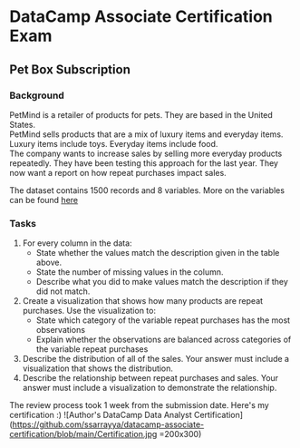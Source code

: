 # DataCamp Associate Certification Exam

## Pet Box Subscription

### Background

PetMind is a retailer of products for pets. They are based in the United States.  
PetMind sells products that are a mix of luxury items and everyday items. Luxury items include toys. Everyday items include food.  
The company wants to increase sales by selling more everyday products repeatedly. They have been testing this approach for the last year.
They now want a report on how repeat purchases impact sales.

The dataset contains 1500 records and 8 variables. More on the variables can be found [here](https://github.com/ssarrayya/datacamp-associate-certification/blob/main/Practical%2B-%2BDAA%2B-%2BPet%2BSupplies%2B-%2B2212.pdf)


### Tasks

1. For every column in the data:
    - State whether the values match the description given in the table above.
    - State the number of missing values in the column.
    - Describe what you did to make values match the description if they did not match.
2. Create a visualization that shows how many products are repeat purchases. Use the visualization to:
    - State which category of the variable repeat purchases has the most observations
    - Explain whether the observations are balanced across categories of the variable repeat purchases
3. Describe the distribution of all of the sales. Your answer must include a visualization that shows the distribution.
4. Describe the relationship between repeat purchases and sales. Your answer must include a visualization to demonstrate the relationship.


The review process took 1 week from the submission date. Here's my certification :)
![Author's DataCamp Data Analyst Certification](https://github.com/ssarrayya/datacamp-associate-certification/blob/main/Certification.jpg =200x300) 

